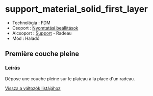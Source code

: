 # support\_material\_solid\_first\_layer

* Technológia : FDM
* Csoport : [Nyomtatási beállítások](../../konfig/print_settings.md)
* Alcsoport : [Support](../../beallitasok/print_settings.md#support) - Radeau
* Mód : Haladó

## Première couche pleine

### Leírás

Dépose une couche pleine sur le plateau à la place d'un radeau.

[Vissza a változók listájához](/)


